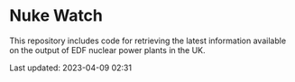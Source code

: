 # Nuke Watch

This repository includes code for retrieving the latest information available on the output of EDF nuclear power plants in the UK.

Last updated: 2023-04-09 02:31